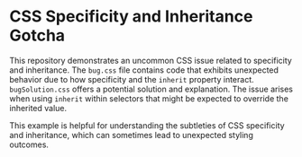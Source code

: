 # CSS Specificity and Inheritance Gotcha

This repository demonstrates an uncommon CSS issue related to specificity and inheritance.  The `bug.css` file contains code that exhibits unexpected behavior due to how specificity and the `inherit` property interact.  `bugSolution.css` offers a potential solution and explanation.  The issue arises when using `inherit` within selectors that might be expected to override the inherited value. 

This example is helpful for understanding the subtleties of CSS specificity and inheritance, which can sometimes lead to unexpected styling outcomes.